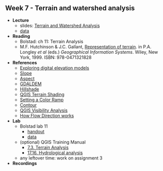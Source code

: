 ## Week 7 - Terrain and watershed analysis

-   **Lecture**
    -   slides: [Terrain and Watershed Analysis](ESM263_Week7.pdf)
    -   [data](terrain.zip)
-   **Reading**
    -   Bolstad: ch 11: Terrain Analysis
    -   M.F. Hutchinson & J.C. Gallant, [Representation of terrain](Representation_of_terrain.pdf). in P.A. Longley *et al* (eds.) *Geographical Information Systems*. Wiley, New York, 1999. ISBN: 978-0471321828
- **References**
    - [Exploring digital elevation models](https://desktop.arcgis.com/en/arcmap/latest/tools/spatial-analyst-toolbox/exploring-digital-elevation-models.htm)
    - [Slope](https://docs.qgis.org/3.22/en/docs/user_manual/processing_algs/qgis/rasterterrainanalysis.html#slope)
    - [Aspect](https://docs.qgis.org/3.22/en/docs/user_manual/processing_algs/qgis/rasterterrainanalysis.html#aspect)
    - [GDALDEM](https://gdal.org/programs/gdaldem.html)
    - [Hillshade](https://docs.qgis.org/3.22/en/docs/user_manual/processing_algs/qgis/rasterterrainanalysis.html#hillshade)
    - [QGIS Terrain Shading](https://landscapearchaeology.org/qgis-terrain-shading/)
    - [Setting a Color Ramp](https://docs.qgis.org/3.22/en/docs/user_manual/style_library/style_manager.html#setting-a-color-ramp)
    - [Contour](https://docs.qgis.org/3.22/en/docs/user_manual/processing_algs/gdal/rasterextraction.html#contour)
    - [QGIS Visibility Analysis](https://landscapearchaeology.org/qgis-visibility-analysis/)
    - [How Flow Direction works](https://desktop.arcgis.com/en/arcmap/latest/tools/spatial-analyst-toolbox/how-flow-direction-works.htm)
-   **Lab**
    -   Bolstad lab 11
        - [handout](Bolstad_L11/Bolstad_L11.pdf)
        - [data](Bolstad_L11/Bolstad_L11.zip)
    -   (optional) QGIS Training Manual
        - [7.3. Terrain Analysis](https://docs.qgis.org/3.22/en/docs/training_manual/rasters/terrain_analysis.html)
        - [17.16. Hydrological analysis](https://docs.qgis.org/3.22/en/docs/training_manual/processing/hydro.html)
    -   any leftover time: work on assignment 3
-   **Recordings**
    
    

